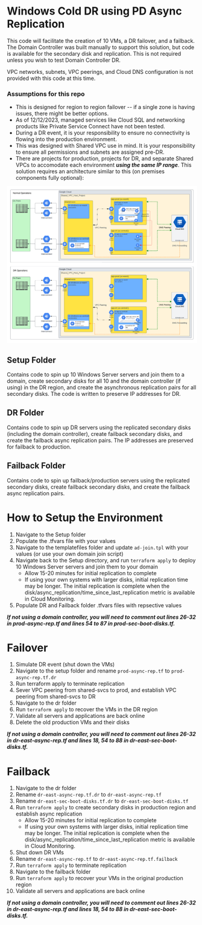 # Windows Cold DR using PD Async Replication

This code will facilitate the creation of 10 VMs, a DR failover, and a failback.  The Domain Controller was built manually to support this solution, but code is available for the secondary disk and replication.  This is not required unless you wish to test Domain Controller DR.

VPC networks, subnets, VPC peerings, and Cloud DNS configuration is not provided with this code at this time.

### Assumptions for this repo
 - This is designed for region to region failover -- if a single zone is having issues, there might be better options.
 - As of 12/12/2023, managed services like Cloud SQL and networking products like Private Service Connect have not been tested.
 - During a DR event, it is your responsibility to ensure no connectivity is flowing into the production environment.
 - This was designed with Shared VPC use in mind.  It is your responsibility to ensure all permissions and subnets are assigned pre-DR.
 - There are projects for production, projects for DR, and separate Shared VPCs to accomodate each environment ***using the same IP range***.  This solution requires an architecture similar to this (on premises components fully optional):

![Windows Cold DR with PD Async Replication](./images/Windows%20Cold%20DR%20Architecture.png)

## Setup Folder
Contains code to spin up 10 Windows Server servers and join them to a domain, create secondary disks for all 10 and the domain controller (if using) in the DR region, and create the asynchronous replication pairs for all secondary disks.  The code is written to preserve IP addresses for DR.  

## DR Folder
Contains code to spin up DR servers using the replicated secondary disks (including the domain controller), create failback secondary disks, and create the failback async replication pairs.  The IP addresses are preserved for failback to production.

## Failback Folder
Contains code to spin up failback/production servers using the replicated secondary disks, create failback secondary disks, and create the failback async replication pairs.

# How to Setup the Environment
1. Navigate to the Setup folder
2. Populate the .tfvars file with your values
3. Navigate to the templatefiles folder and update `ad-join.tpl` with your values (or use your own domain join script)
4. Navigate back to the Setup directory, and run `terraform apply` to deploy 10 Windows Server servers and join them to your domain
    - Allow 15-20 minutes for initial replication to complete
    - If using your own systems with larger disks, initial replication time may be longer. The initial replication is complete when the disk/async_replication/time_since_last_replication metric is available in Cloud Monitoring.
5. Populate DR and Failback folder .tfvars files with repsective values

***If not using a domain controller, you will need to comment out lines 26-32 in prod-async-rep.tf and lines 54 to 87 in prod-sec-boot-disks.tf.***

# Failover
1. Simulate DR event (shut down the VMs)
2. Navigate to the setup folder and rename `prod-async-rep.tf` to `prod-async-rep.tf.dr`
3. Run terraform apply to terminate replication
4. Sever VPC peering from shared-svcs to prod, and establish VPC peering from shared-svcs to DR
5. Navigate to the dr folder
6. Run `terraform apply` to recover the VMs in the DR region
7. Validate all servers and applications are back online
8. Delete the old production VMs and their disks

***If not using a domain controller, you will need to comment out lines 26-32 in dr-east-async-rep.tf and lines 18, 54 to 88 in dr-east-sec-boot-disks.tf.***

# Failback
1. Navigate to the dr folder
2. Rename `dr-east-async-rep.tf.dr` to `dr-east-async-rep.tf`
3. Rename `dr-east-sec-boot-disks.tf.dr` to `dr-east-sec-boot-disks.tf`
4. Run `terraform apply` to create secondary disks in production region and establish async replication
    - Allow 15-20 minutes for initial replication to complete
    - If using your own systems with larger disks, initial replication time may be longer. The initial replication is complete when the disk/async_replication/time_since_last_replication metric is available in Cloud Monitoring.
5. Shut down DR VMs
6. Rename `dr-east-async-rep.tf` to `dr-east-async-rep.tf.failback`
7. Run `terraform apply` to terminate replication
8. Navigate to the failback folder
9. Run `terraform apply` to recover your VMs in the original production region
10. Validate all servers and applications are back online

***If not using a domain controller, you will need to comment out lines 26-32 in dr-east-async-rep.tf and lines 18, 54 to 88 in dr-east-sec-boot-disks.tf.***